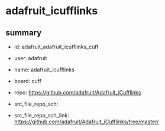 # adafruit_icufflinks
 
## summary 
* id: adafruit_adafruit_icufflinks_cuff
* user: adafruit
* name: adafruit_icufflinks
* board: cuff
* repo: https://github.com/adafruit/Adafruit_iCufflinks



* src_file_repo_sch: 
* src_file_repo_sch_link: https://github.com/adafruit/Adafruit_iCufflinks/tree/master/






